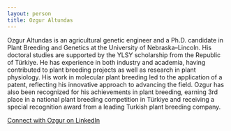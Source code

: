 ```yaml
---
layout: person
title: Ozgur Altundas
---
```


Ozgur Altundas is an agricultural genetic engineer and a Ph.D. candidate in Plant Breeding and Genetics at the University of Nebraska–Lincoln. His doctoral studies are supported by the YLSY scholarship from the Republic of Türkiye.
He has experience in both industry and academia, having contributed to plant breeding projects as well as research in plant physiology. His work in molecular plant breeding led to the application of a patent, reflecting his innovative approach to advancing the field. Ozgur has also been recognized for his achievements in plant breeding, earning 3rd place in a national plant breeding competition in Türkiye and receiving a special recognition award from a leading Turkish plant breeding company.

[Connect with Ozgur on LinkedIn](https://www.linkedin.com/in/%C3%B6zg%C3%BCraltundas/)
